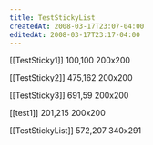```yaml
---
title: TestStickyList
createdAt: 2008-03-17T23:07-04:00
editedAt: 2008-03-17T23:17-04:00
---
```


[[TestSticky1]] 100,100 200x200

[[TestSticky2]] 475,162 200x200

[[TestSticky3]] 691,59 200x200

[[test1]] 201,215 200x200

[[TestStickyList]] 572,207 340x291


